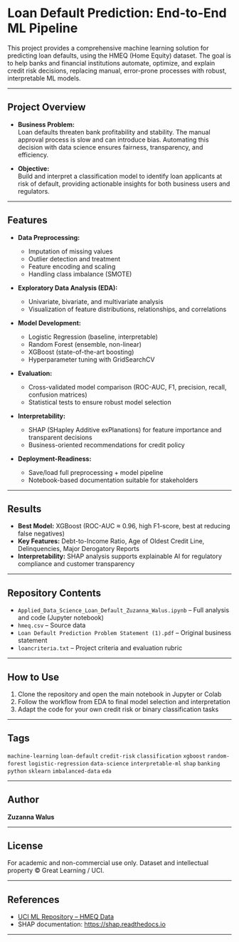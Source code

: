 

# Loan Default Prediction: End-to-End ML Pipeline

This project provides a comprehensive machine learning solution for predicting loan defaults, using the HMEQ (Home Equity) dataset. The goal is to help banks and financial institutions automate, optimize, and explain credit risk decisions, replacing manual, error-prone processes with robust, interpretable ML models.

---

## Project Overview

- **Business Problem:**  
  Loan defaults threaten bank profitability and stability. The manual approval process is slow and can introduce bias. Automating this decision with data science ensures fairness, transparency, and efficiency.
  
- **Objective:**  
  Build and interpret a classification model to identify loan applicants at risk of default, providing actionable insights for both business users and regulators.

---

## Features

- **Data Preprocessing:**  
  - Imputation of missing values  
  - Outlier detection and treatment  
  - Feature encoding and scaling  
  - Handling class imbalance (SMOTE)

- **Exploratory Data Analysis (EDA):**  
  - Univariate, bivariate, and multivariate analysis  
  - Visualization of feature distributions, relationships, and correlations

- **Model Development:**  
  - Logistic Regression (baseline, interpretable)
  - Random Forest (ensemble, non-linear)
  - XGBoost (state-of-the-art boosting)
  - Hyperparameter tuning with GridSearchCV

- **Evaluation:**  
  - Cross-validated model comparison (ROC-AUC, F1, precision, recall, confusion matrices)
  - Statistical tests to ensure robust model selection

- **Interpretability:**  
  - SHAP (SHapley Additive exPlanations) for feature importance and transparent decisions
  - Business-oriented recommendations for credit policy

- **Deployment-Readiness:**  
  - Save/load full preprocessing + model pipeline  
  - Notebook-based documentation suitable for stakeholders

---

## Results

- **Best Model:** XGBoost (ROC-AUC ≈ 0.96, high F1-score, best at reducing false negatives)
- **Key Features:** Debt-to-Income Ratio, Age of Oldest Credit Line, Delinquencies, Major Derogatory Reports
- **Interpretability:** SHAP analysis supports explainable AI for regulatory compliance and customer transparency

---

## Repository Contents

- `Applied_Data_Science_Loan_Default_Zuzanna_Walus.ipynb` – Full analysis and code (Jupyter notebook)
- `hmeq.csv` – Source data
- `Loan Default Prediction Problem Statement (1).pdf` – Original business statement
- `loancriteria.txt` – Project criteria and evaluation rubric

---

## How to Use

1. Clone the repository and open the main notebook in Jupyter or Colab
2. Follow the workflow from EDA to final model selection and interpretation
3. Adapt the code for your own credit risk or binary classification tasks

---

## Tags

`machine-learning` `loan-default` `credit-risk` `classification` `xgboost` `random-forest` `logistic-regression` `data-science` `interpretable-ml` `shap` `banking` `python` `sklearn` `imbalanced-data` `eda`

---

## Author

**Zuzanna Walus**

---

## License

For academic and non-commercial use only. Dataset and intellectual property © Great Learning / UCI.

---

## References

- [UCI ML Repository – HMEQ Data](https://archive.ics.uci.edu/ml/datasets/statlog+(german+credit+data))
- SHAP documentation: https://shap.readthedocs.io

---


